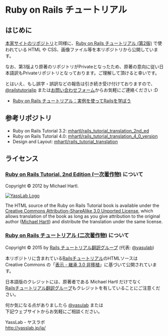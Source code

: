 # Ruby on Rails チュートリアル

## はじめに

[本家サイトのリポジトリ](https://github.com/mhartl/rails_tutorial_translation_2nd_ed)と同様に、[Ruby on Rails チュートリアル (第2版)](http://railstutorial.jp/?version=4.0) で使われている HTML や CSS、画像ファイル等を本リポジトリから公開しています。

なお、第3版より原著のリポジトリがPrivateとなったため、原著の意向に従い日本語訳もPrivateリポジトリとなっております。ご理解して頂けると幸いです。

とはいえ、もし誤字・誤訳などの報告は引き続き受け付けておりますので、[@railstutorialjp](http://twitter.com/railstutorialjp) または[お問い合わせフォーム](http://railstutorial.jp/contact)からお気軽にご連絡ください :D

- [Ruby on Rails チュートリアル：実例を使ってRailsを学ぼう](http://railstutorial.jp/)

## 参考リポジトリ

- Ruby on Rails Tutorial 3.2: [mhartl/rails_tutorial_translation_2nd_ed](https://github.com/mhartl/rails_tutorial_translation_2nd_ed)
- Ruby on Rails Tutorial 4.0: [mhartl/rails_tutorial_translation_4_0_version](https://github.com/mhartl/rails_tutorial_translation_4_0_version) 
- Design and Layout: [mhartl/rails_tutorial_translation](https://github.com/mhartl/rails_tutorial_translation)

## ライセンス

### [Ruby on Rails Tutorial, 2nd Edition (一次著作物)](http://ruby.railstutorial.org/) について

Copyright &copy; 2012 by Michael Hartl.

[![YassLab Logo](https://dl.dropboxusercontent.com/u/2819285/yasslab_logo_copy.png)](http://yasslab.jp)

The HTML source of the Ruby on Rails Tutorial book is available under the [Creative Commons Attribution-ShareAlike 3.0 Unported License](http://creativecommons.org/licenses/by-sa/3.0/), which allows translation of the book as long as you give attribution to the original author ([Michael Hartl](http://michaelhartl.com/)) and distribute the translation under the same license.

### [Ruby on Rails チュートリアル (二次著作物)](http://railstutorial.jp/) について

Copyright &copy; 2015 by [Rails チュートリアル翻訳グループ](https://www.facebook.com/groups/japanese.railstutorial.org/) (代表: [@yasulab](http://twitter.com/yasulab))

本リポジトリに含まれている[Railsチュートリアル](http://railstutorial.jp)のHTMLソースは   
Creative Commons の「[表示 - 継承 3.0 非移植](http://creativecommons.org/licenses/by-sa/3.0/deed.ja)」に基づいて公開されています。

日本語版のクレジットには、原著者である Michael Hartl だけでなく   
[Railsチュートリアル翻訳グループ](http://railstutorial.jp/#contributors)もクレジットを有していることにご注意ください。

何か気になる点がありましたら [@yasulab](https://twitter.com/yasulab) または   
下記ウェブサイトからお気軽にご相談ください。

YassLab - ヤスラボ    
http://yasslab.jp/ja/

